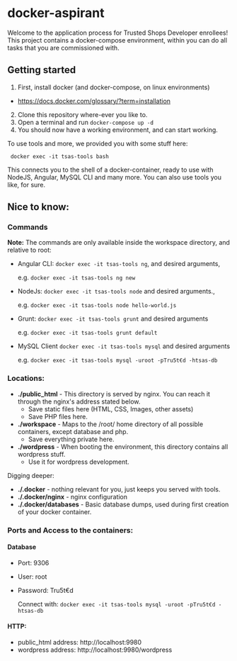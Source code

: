 # docker-aspirant

Welcome to the application process for Trusted Shops Developer enrollees! This project contains a docker-compose environment, 
within you can do all tasks that you are commissioned with.

## Getting started

1. First, install docker (and docker-compose, on linux environments)
  - https://docs.docker.com/glossary/?term=installation
2. Clone this repository where-ever you like to.
3. Open a terminal and run `docker-compose up -d`
4. You should now have a working environment, and can start working.

To use tools and more, we provided you with some stuff here:

``` docker exec -it tsas-tools bash```

This connects you to the shell of a docker-container, ready to use with NodeJS, Angular, MySQL CLI and many more.
You can also use tools you like, for sure.

## Nice to know:
### Commands

**Note:** The commands are only available inside the workspace directory, and relative to root:

- Angular CLI: `docker exec -it tsas-tools ng`, and desired arguments, 

  e.g. `docker exec -it tsas-tools ng new`
- NodeJs: 
   `docker exec -it tsas-tools node` and desired arguments.,

  e.g. `docker exec -it tsas-tools node hello-world.js`

- Grunt: `docker exec -it tsas-tools grunt` and desired arguments

  e.g. `docker exec -it tsas-tools grunt default`

- MySQL Client
  `docker exec -it tsas-tools mysql` and desired arguments

  e.g. `docker exec -it tsas-tools mysql -uroot -pTru5t€d -htsas-db`

### Locations:

- **./public_html** - This directory is served by nginx. You can reach it through the nginx's address stated below.
  -  Save static files here (HTML, CSS, Images, other assets)
  -  Save PHP files here.
- **./workspace** - Maps to the /root/ home directory of all possible containers, except database and php.
  - Save everything private here.
- **./wordpress** - When booting the environment, this directory contains all wordpress stuff.
  - Use it for wordpress development.

Digging deeper:
- **./.docker** - nothing relevant for you, just keeps you served with tools.
- **./.docker/nginx** - nginx configuration
- **./.docker/databases** - Basic database dumps, used during first creation of your docker container.

### Ports and Access to the containers:
#### Database
- Port: 9306
- User: root
- Password: Tru5t€d

  Connect with: `docker exec -it tsas-tools mysql -uroot -pTru5t€d -htsas-db`
#### HTTP:
- public_html address: http://localhost:9980
- wordpress address: http://localhost:9980/wordpress

